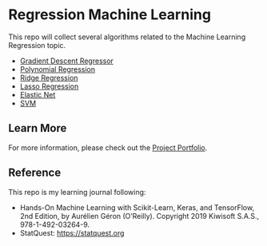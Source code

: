 # Regression Machine Learning
This repo will collect several algorithms related to the Machine Learning Regression topic.

- [Gradient Descent Regressor](https://github.com/Tingting0618/Gradient_Descent_Regressor)
- [Polynomial Regression](https://github.com/Tingting0618/Polynomial_Regression)
- [Ridge Regression](https://github.com/Tingting0618/Ridge_Regression)
- [Lasso Regression](https://github.com/Tingting0618/Lasso_Regression_ElasticNet)
- [Elastic Net](https://github.com/Tingting0618/Lasso_Regression_ElasticNet)
- [SVM](https://github.com/Tingting0618/SVM_KNN_Classifier)


## Learn More

For more information, please check out the [Project Portfolio](https://tingting0618.github.io).

## Reference

This repo is my learning journal following:
- Hands-On Machine Learning with Scikit-Learn, Keras, and TensorFlow, 2nd Edition, by Aurélien Géron (O’Reilly). Copyright 2019 Kiwisoft S.A.S., 978-1-492-03264-9.
- StatQuest: https://statquest.org

